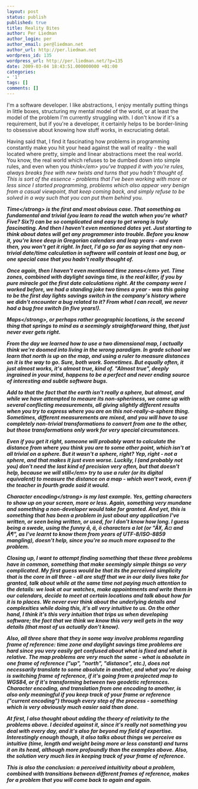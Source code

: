 ```yaml
---
layout: post
status: publish
published: true
title: Reality Bites
author: Per Liedman
author_login: per
author_email: per@liedman.net
author_url: http://per.liedman.net
wordpress_id: 135
wordpress_url: http://per.liedman.net/?p=135
date: 2009-03-04 18:43:51.000000000 +01:00
categories:
- '1'
tags: []
comments: []
---
```

I'm a software developer. I like abstractions, I enjoy mentally putting things in little boxes, structuring my mental model of the world, or at least the model of the problem I'm currently struggling with. I don't know if it's a requirement, but if you're a developer, it certainly helps to be border-lining to obsessive about knowing how stuff works, in excruciating detail.

Having said that, I find it fascinating how problems in programming constantly make you hit your head against the wall of reality - the wall located where pretty, simple and linear abstractions meet the real world. You know, the real world which refuses to be dumbed down into simple rules, and even when you <em>think<&#47;em> you've trapped it with you're rules, always breaks free with new twists and turns that you hadn't thought of. This is sort of the essence - problems that I've been working with more or less since I started programming, problems which also appear very benign from a casual viewpoint, that keep coming back, and simply refuse to be solved in a way such that you can put them behind you.

<strong>Time<&#47;strong> is the first and most obvious case. That something as fundamental and trivial (you learn to read the watch when you're what? Five? Six?) can be so complicated and easy to get wrong is truly fascinating. And then I haven't even mentioned dates yet. Just starting to think about dates will get any programmer into trouble. Before you know it, you're knee deep in Gregorian calendars and leap years - and even then, you won't get it right. In fact, I'd go so far as saying that any non-trivial date&#47;time calculation in software will contain at least one bug, or one special case that you hadn't really thought of. 

Once again, then I haven't even mentioned <em>time zones<&#47;em> yet. Time zones, combined with daylight savings time, is the real killer, if you by pure miracle got the first date calculations right. At the company were I worked before, we had a standing joke two times a year - was this going to be the first day lights savings switch in the company's history where we didn't encounter a bug related to it? From what I can recall, we never had a bug free switch (in five years!).

<strong>Maps<&#47;strong>, or perhaps rather geographic locations, is the second thing that springs to mind as a seemingly straightforward thing, that just never ever gets right. 

From the day we learned how to use a two dimensional map, I actually think we're doomed into living in the wrong paradigm. In grade school we learn that north is up on the map, and using a ruler to measure distances on it is the way to go. Sure, both work. Sometimes. But equally often, it just almost works, it's almost true, kind of. "Almost true", deeply ingrained in your mind, happens to be a perfect and never ending source of interesting and subtle software bugs.

Add to that the fact that the earth isn't really a sphere, but almost, and while we have attempted to meaure its non-spheriness, we came up with several conflicting measurements, all giving slightly different results when you try to express where you are on this not-really-a-sphere thing. Sometimes, different measurements are mixed, and you will have to use completely non-trivial transformations to convert from one to the other, but those transformations only work for very special circumstances.

Even if you get it right, someone will probably want to calculate the distance from where you think you are to some other point, which isn't at all trivial on a sphere. But it wasn't a sphere, right? Yep, right - not a sphere, and that makes it just even worse. Luckily, I (and probably not you) don't need the last kind of precision very often, but that doesn't help, because we will <em>still<&#47;em> try to use a ruler (or its digital equivalent) to measure the distance on a map - which won't work, even if the teacher in fourth grade said it would.

<strong>Character encoding<&#47;strong> is my last example. Yes, getting characters to show up on your screen, more or less. Again, something very mundane and something a non-developer would take for granted. And yet, this is something that has been a problem in just about any application I've written, or seen being written, or used, for I don't know how long. I guess being a swede, using the funny &aring;, &auml;, &ouml; characters a lot (or "&Atilde;&yen;, &Atilde;&curren; and &Atilde;&para;", as I've learnt to know them from years of UTF-8&#47;ISO-8859 mangling), doesn't help, since you're so much more exposed to the problem.

Closing up, I want to attempt finding something that these three problems have in common, something that make seemingly simple things so very complicated. My first guess would be that its the perceived simplicity that is the core in all three - all are stuff that we in our daily lives take for granted, talk about while at the same time not paying much attention to the details: we look at our watches, make appointments and write them in our calendars, decide to meet at certain locations and talk about how far it is to places. We never ever think about the underlying details and complexities while doing this, it's all very intuitive to us. On the other hand, I think it's this very intuition that trips us when developing software; the fact that we think we know this very well gets in the way details (that most of us actually don't know).

Also, all three share that they in some way involve problems regarding frame of reference: time zone and daylight savings time problems are hard since you very easily get confused about what is fixed and what is relative. The map problems are very much the same - what is absolute in one frame of reference ("up", "north", "distance", etc.), does not necessarily translate to some absolute in another, and what you're doing is switching frame of reference, if it's going from a projected map to WGS84, or if it's transforming between two geodetic references. Character encoding, and translation from one encoding to another, is also only meaningful if you keep track of your frame or reference ("current encoding") through every step of the process - something which is very obviously much easier said than done.

At first, I also thought about adding the theory of relativity to the problems above. I decided against it, since it's really not something you deal with every day, and it's also far beyond my field of expertise. Interestingly enough though, it also talks about things we perceive as intuitive (time, length and weight being more or less constant) and turns it on its head, although more profoundly than the examples above. Also, the solution very much lies in keeping track of your frame of reference. 

This is also the conclusion: a perceived intuitivity about a problem, combined with transitions between different frames of reference, makes for a problem that you will come back to again and again.

